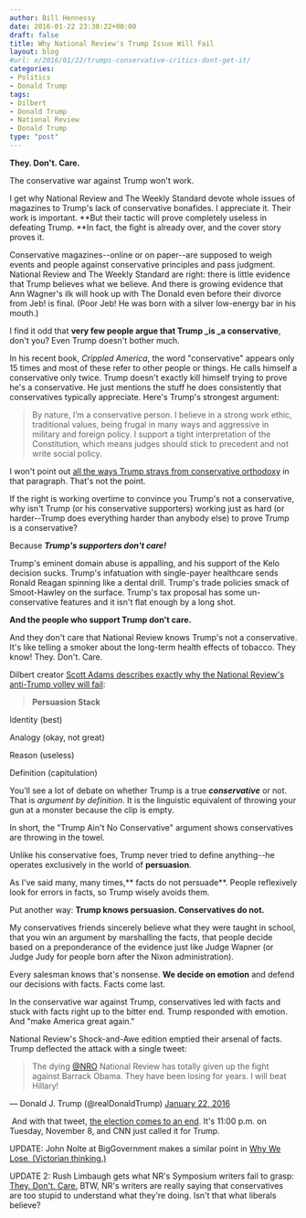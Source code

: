 ```yaml
---
author: Bill Hennessy
date: 2016-01-22 23:30:22+00:00
draft: false
title: Why National Review's Trump Issue Will Fail
layout: blog
#url: e/2016/01/22/trumps-conservative-critics-dont-get-it/
categories:
- Politics
- Donald Trump
tags:
- Dilbert
- Donald Trump
- National Review
- Donald Trump
type: "post"
---
```


**They. Don't. Care.**

The conservative war against Trump won't work.

I get why National Review and The Weekly Standard devote whole issues of magazines to Trump's lack of conservative bonafides. I appreciate it. Their work is important. **But their tactic will prove completely useless in defeating Trump. **In fact, the fight is already over, and the cover story proves it.

Conservative magazines--online or on paper--are supposed to weigh events and people against conservative principles and pass judgment. National Review and The Weekly Standard are right: there is little evidence that Trump believes what we believe. And there is growing evidence that Ann Wagner's ilk will hook up with The Donald even before their divorce from Jeb! is final. (Poor Jeb! He was born with a silver low-energy bar in his mouth.)

I find it odd that **very few people argue that Trump _is _a conservative**, don't you? Even Trump doesn't bother much.

In his recent book, _Crippled America_, the word "conservative" appears only 15 times and most of these refer to other people or things. He calls himself a conservative only twice. Trump doesn't exactly kill himself trying to prove he's a conservative. He just mentions the stuff he does consistently that conservatives typically appreciate. Here's Trump's strongest argument:



> By nature, I’m a conservative person. I believe in a strong work ethic, traditional values, being frugal in many ways and aggressive in military and foreign policy. I support a tight interpretation of the Constitution, which means judges should stick to precedent and not write social policy.



I won't point out [all the ways Trump strays from conservative orthodoxy](https://hennessysview.com/2015/12/22/party-like-its-1992/) in that paragraph. That's not the point.

If the right is working overtime to convince you Trump's not a conservative, why isn't Trump (or his conservative supporters) working just as hard (or harder--Trump does everything harder than anybody else) to prove Trump is a conservative?

Because **_Trump's supporters don't care!_**

Trump's eminent domain abuse is appalling, and his support of the Kelo decision sucks. Trump's infatuation with single-payer healthcare sends Ronald Reagan spinning like a dental drill. Trump's trade policies smack of Smoot-Hawley on the surface. Trump's tax proposal has some un-conservative features and it isn't flat enough by a long shot.

**And the people who support Trump don't care.**

And they don't care that National Review knows Trump's not a conservative. It's like telling a smoker about the long-term health effects of tobacco. They know! They. Don't. Care.

Dilbert creator [Scott Adams describes exactly why the National Review's anti-Trump volley will fail](https://blog.dilbert.com/post/137816083466/updating-the-persuasion-stack-national-reviews):



> **Persuasion Stack**

Identity (best)

Analogy (okay, not great)

Reason (useless)

Definition (capitulation)

You’ll see a lot of debate on whether Trump is a true _**conservative**_ or not. That is _argument by definition_. It is the linguistic equivalent of throwing your gun at a monster because the clip is empty.



In short, the "Trump Ain't No Conservative" argument shows conservatives are throwing in the towel.

Unlike his conservative foes, Trump never tried to define anything--he operates exclusively in the world of **persuasion**.

As I've said many, many times,** facts do not persuade**. People reflexively look for errors in facts, so Trump wisely avoids them.

Put another way: **Trump knows persuasion. Conservatives do not.**

My conservatives friends sincerely believe what they were taught in school, that you win an argument by marshalling the facts, that people decide based on a preponderance of the evidence just like Judge Wapner (or Judge Judy for people born after the Nixon administration).

Every salesman knows that's nonsense. **We decide on emotion** and defend our decisions with facts. Facts come last.

In the conservative war against Trump, conservatives led with facts and stuck with facts right up to the bitter end. Trump responded with emotion. And "make America great again."

National Review's Shock-and-Awe edition emptied their arsenal of facts. Trump deflected the attack with a single tweet:



> 

> 
> The dying [@NRO](https://twitter.com/NRO) National Review has totally given up the fight against Barrack Obama. They have been losing for years. I will beat Hillary!
> 
> 
— Donald J. Trump (@realDonaldTrump) [January 22, 2016](https://twitter.com/realDonaldTrump/status/690636948864512000)



 And with that tweet, [the election comes to an end](https://blog.dilbert.com/post/137375194651/the-biggest-trump-story-that-you-missed-master). It's 11:00 p.m. on Tuesday, November 8, and CNN just called it for Trump.

UPDATE: John Nolte at BigGovernment makes a similar point in [Why We Lose. (Victorian thinking.)](https://www.breitbart.com/big-journalism/2016/01/22/why-we-lose-national-review-launches-victorian-era-attack-on-donald-trump/)

UPDATE 2: Rush Limbaugh gets what NR's Symposium writers fail to grasp: [They. Don't. Care.](https://www.breitbart.com/video/2016/01/22/limbaugh-undiluted-concentrated-liberal-destruction-and-gop-failure-to-respond-led-to-trump/) BTW, NR's writers are really saying that conservatives are too stupid to understand what they're doing. Isn't that what liberals believe?
